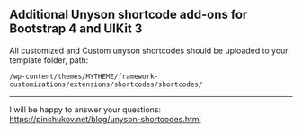 ## Additional Unyson shortcode add-ons for Bootstrap 4 and UIKit 3

All customized and Custom unyson shortcodes should be uploaded to your template folder, path:

`/wp-content/themes/MYTHEME/framework-customizations/extensions/shortcodes/shortcodes/`

---
I will be happy to answer your questions: https://pinchukov.net/blog/unyson-shortcodes.html